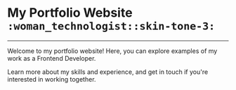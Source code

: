 # My Portfolio Website `:woman_technologist::skin-tone-3:`
---

Welcome to my portfolio website! Here, you can explore examples of my work as a Frontend Developer. 

Learn more about my skills and experience, and get in touch if you're interested in working together.

